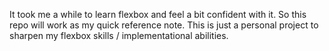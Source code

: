It took me a while to learn flexbox and feel a bit confident with it. So this repo will work as my quick reference note. This is just a personal project to sharpen my flexbox skills / implementational abilities.
